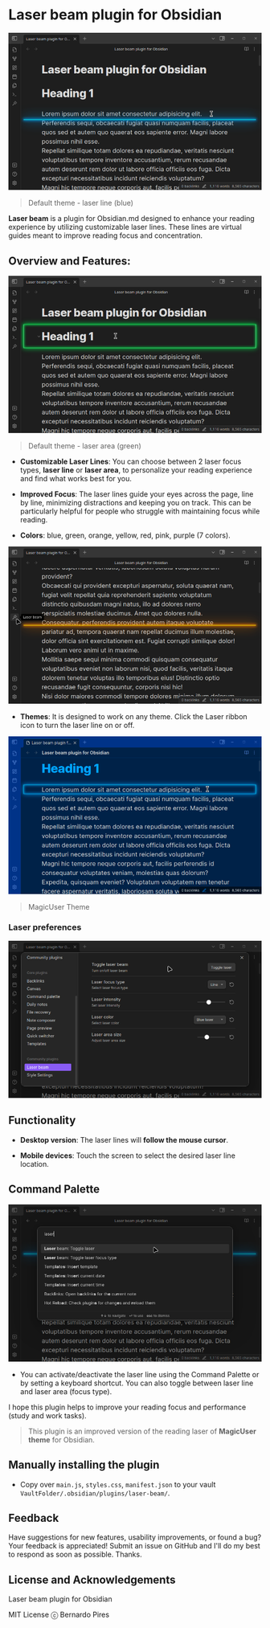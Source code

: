 # Laser beam plugin for Obsidian

![Laser beam plugin](images/laser_beam_01.png)
> Default theme - laser line (blue)

**Laser beam** is a plugin for Obsidian.md designed to enhance your reading experience by utilizing customizable laser lines.  These lines are virtual guides meant to improve reading focus and concentration.

## Overview and Features:

![Laser beam plugin](images/laser_beam_02.png)
> Default theme - laser area (green)

- **Customizable Laser Lines**: You can choose between 2 laser focus types, **laser line** or **laser area**, to personalize your reading experience and find what works best for you.

- **Improved Focus**: The laser lines guide your eyes across the page, line by line, minimizing distractions and keeping you on track. This can be particularly helpful for people who struggle with maintaining focus while reading.

- **Colors**: blue, green, orange, yellow, red, pink, purple (7 colors).

![Laser beam plugin](images/laser_beam_04.png)

- **Themes**: It is designed to work on any theme. Click the Laser ribbon icon to turn the laser line on or off.

![Laser beam plugin](images/laser_beam_03.png)
> MagicUser Theme


### Laser preferences

![Laser beam plugin](images/laser_beam_settings.png)


## Functionality

- **Desktop version**: The laser lines will **follow the mouse cursor**. 

- **Mobile devices**: Touch the screen to select the desired laser line location.


## Command Palette

![Laser beam plugin](images/laser_beam_command_palette.png)

- You can activate/deactivate the laser line using the Command Palette or by setting a keyboard shortcut. You can also toggle between laser line and laser area (focus type).


I hope this plugin helps to improve your reading focus and performance (study and work tasks).

> This plugin is an improved version of the reading laser of **MagicUser theme** for Obsidian.

## Manually installing the plugin

- Copy over `main.js`, `styles.css`, `manifest.json` to your vault `VaultFolder/.obsidian/plugins/laser-beam/`.

## Feedback

Have suggestions for new features, usability improvements, or found a bug? Your feedback is appreciated! Submit an issue on GitHub and I'll do my best to respond as soon as possible. Thanks.

## License and Acknowledgements

Laser beam plugin for Obsidian

MIT License ⓒ Bernardo Pires
